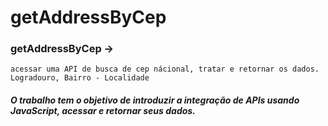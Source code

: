 # getAddressByCep

### getAddressByCep ->
    acessar uma API de busca de cep nácional, tratar e retornar os dados.
    Logradouro, Bairro - Localidade
    
##### O trabalho tem o objetivo de introduzir a integração de APIs usando JavaScript, acessar e retornar seus dados.
